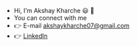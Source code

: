 - Hi, I’m Akshay Kharche :smiley: :wave:
- You can connect with me
-  :point_right: E-mail akshaykharche07@gmail.com
-  :point_right: [LinkedIn](https://www.linkedin.com/in/akshaykharche/)
<!---
kharche07/kharche07 is a ✨ special ✨ repository because its `README.md` (this file) appears on your GitHub profile.
You can click the Preview link to take a look at your changes.
--->
